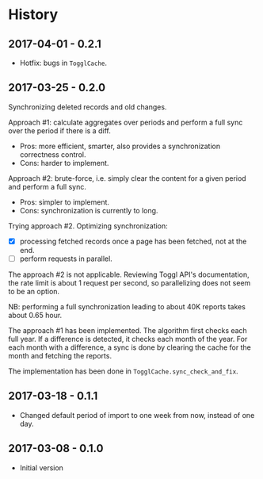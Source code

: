 # History

## 2017-04-01 - 0.2.1

- Hotfix: bugs in `TogglCache`.

## 2017-03-25 - 0.2.0

Synchronizing deleted records and old changes.

Approach #1: calculate aggregates over periods and perform a full sync over the period if there is a diff.

- Pros: more efficient, smarter, also provides a synchronization correctness control.
- Cons: harder to implement.

Approach #2: brute-force, i.e. simply clear the content for a given period and perform a full sync.

- Pros: simpler to implement.
- Cons: synchronization is currently to long.

Trying approach #2. Optimizing synchronization:

- [X] processing fetched records once a page has been fetched, not at the end.
- [ ] perform requests in parallel.

The approach #2 is not applicable. Reviewing Toggl API's documentation, the rate limit is about 1 request per second, so parallelizing does not seem to be an option.

NB: performing a full synchronization leading to about 40K reports takes about 0.65 hour.

The approach #1 has been implemented. The algorithm first checks each full year. If a difference is detected, it checks each month of the year. For each month with a difference, a sync is done by clearing the cache for the month and fetching the reports.

The implementation has been done in `TogglCache.sync_check_and_fix`.

## 2017-03-18 - 0.1.1

- Changed default period of import to one week from now, instead of one day.

## 2017-03-08 - 0.1.0

- Initial version
